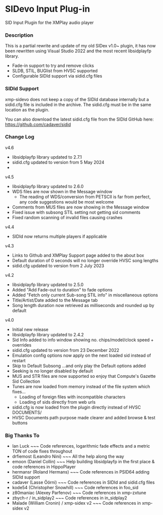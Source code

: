 # SIDevo Input Plug-in
SID Input Plugin for the XMPlay audio player


### Description
This is a partial rewrite and update of my old SIDex v1.0~ plugin, it has now been rewritten using Visual Studio 2022 and the most recent libsidplayfp library.

- Fade-in support to try and remove clicks
- SLDB, STIL, BUGlist from HVSC supported
- Configurable SIDId support via sidid.cfg files


### SIDId Support
xmp-sidevo does not keep a copy of the SIDId database internally but a sidid.cfg file is
included in the archive. The sidid.cfg must be in the same location as the plugin.

You can also download the latest sidid.cfg file from the SIDId GitHub here: https://github.com/cadaver/sidid


### Change Log
v4.6
- libsidplayfp library updated to 2.7.1
- sidid.cfg updated to version from 5 May 2024
- 
v4.5
- libsidplayfp library updated to 2.6.0
- WDS files are now shown in the Message window
	- The reading of WDS/conversion from PETSCII is far from perfect, any code suggestions would be most welcome
- Comments from MUS files are now showing in the Message window
- Fixed issue with subsong STIL setting not getting sid comments
- Fixed random scanning of invalid files causing crashes

v4.4
- SIDId now returns multiple players if applicable

v4.3
- Links to Github and XMPlay Support page added to the about box
- Default duration of 0 seconds will no longer override HVSC song lengths
- sidid.cfg updated to version from 2 July 2023
  
v4.2
- libsidplayfp library updated to 2.5.0
- Added "Add Fade-out to duration" to fade options
- Added "Fetch only current Sub-song STIL info" in miscellaneous options
- Title/Artist/Date added to the Message tab
- Song length duration now retrieved as milliseconds and rounded up by default

v4.0
- Initial new release
- libsidplayfp library updated to 2.4.2
- Sid Info added to info window showing no. chips/model/clock speed + overrides
- sidid.cfg updated to version from 23 December 2022
- Emulation config options now apply on the next loaded sid instead of restart
- Skip to Default Subsong ...and only play the Default options added
- Seeking is no longer disabled by default
- MUS and STR files are now supported so enjoy that Compute's Gazette Sid Collection
- Tunes are now loaded from memory instead of the file system which fixes...
	- Loading of foreign files with incompatible characters
	- Loading of sids directly from web urls
- sidid.cfg is now loaded from the plugin directly instead of HVSC DOCUMENTS/
- HVSC Documents path purpose made clearer and added browse & test buttons


### Big Thanks To
- Ian Luck ~~~ Code references, logarithmic fade effects and a metric TON of code fixes throughout
- drfiemost (Leandro Nini) ~~~ All the help along the way
- emoon (Daniel Collin) ~~~ Help building libsidplayfp in the first place & code references in HippoPlayer
- hermansr (Roland Hermans) ~~~ Code references in PSID64 adding SIDId support
- cadaver (Lasse Öörni) ~~~ Code references in SIDId and sidid.cfg files
- kode54 (Christopher Snowhill) ~~~ Code references in foo_sid
- z80maniac (Alexey Parfenov) ~~~ Code references in xmp-zxtune
- zbych-r / in_sidplay2 ~~~ Code references in in_sidplay2
- Malade (William Cronin) / xmp-sidex v2 ~~~ Code references in xmp-sidex v2

